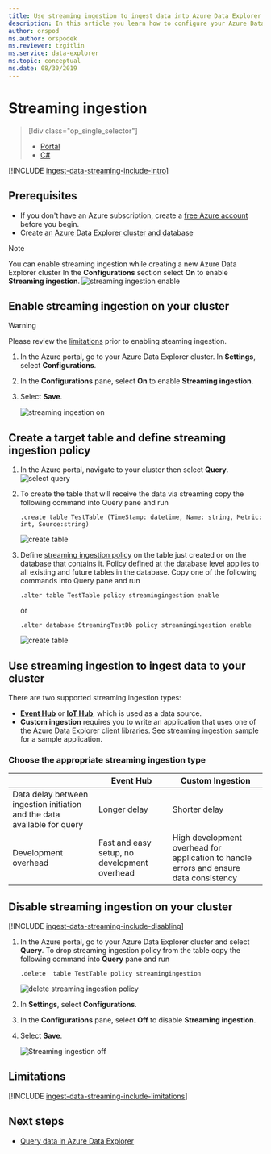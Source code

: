 ```yaml
---
title: Use streaming ingestion to ingest data into Azure Data Explorer
description: In this article you learn how to configure your Azure Data Explorer cluster using Azure Portal and start loading data with streaming ingestion.
author: orspod
ms.author: orspodek
ms.reviewer: tzgitlin
ms.service: data-explorer
ms.topic: conceptual
ms.date: 08/30/2019
---
```


# Streaming ingestion

> [!div class="op_single_selector"]
> * [Portal](ingest-data-streaming.md)
> * [C#](streaming-ingestion-setup-csharp.md)

[!INCLUDE [ingest-data-streaming-include-intro](includes/ingest-data-streaming-include-intro.md)]

## Prerequisites

* If you don't have an Azure subscription, create a [free Azure account](https://azure.microsoft.com/free/) before you begin.
* Create [an Azure Data Explorer cluster and database](create-cluster-database-portal.md)
> [!NOTE]
You can enable streaming ingestion while creating a new Azure Data Explorer cluster
In the **Configurations** section select **On** to enable **Streaming ingestion**.
![streaming ingestion enable](media/ingest-data-streaming/cluster-creation-enable-streaming.png)

## Enable streaming ingestion on your cluster

> [!WARNING]
> Please review the [limitations](#limitations) prior to enabling steaming ingestion.

1. In the Azure portal, go to your Azure Data Explorer cluster. In **Settings**, select **Configurations**. 
1. In the **Configurations** pane, select **On** to enable **Streaming ingestion**.
1. Select **Save**.
 
    ![streaming ingestion on](media/ingest-data-streaming/streaming-ingestion-on.png)

## Create a target table and define streaming ingestion policy

1. In the Azure portal, navigate to your cluster then select **Query**.
![select query](media/ingest-data-streaming/cluster-select-query-tab.png) 

1. To create the table that will receive the data via streaming copy the following command into Query pane and run
    ```Kusto
    .create table TestTable (TimeStamp: datetime, Name: string, Metric: int, Source:string)
    ```
    ![create table](media/ingest-data-streaming/create-table.png) 

1. Define [streaming ingestion policy](kusto/management/streamingingestionpolicy.md) on the table just created or on the database that contains it. Policy defined at the database level applies to all existing and future tables in the database. Copy one of the following commands into Query pane and run
    ```kusto
    .alter table TestTable policy streamingingestion enable
    ```
    or
    ```kusto
    .alter database StreamingTestDb policy streamingingestion enable
    ```
    ![create table](media/ingest-data-streaming/define-streamingingestion-policy.png) 


## Use streaming ingestion to ingest data to your cluster

There are two supported streaming ingestion types:

* [**Event Hub**](ingest-data-event-hub.md) or [**IoT Hub**](ingest-data-iot-hub.md), which is used as a data source.
* **Custom ingestion** requires you to write an application that uses one of the Azure Data Explorer [client libraries](kusto/api/client-libraries.md). See [streaming ingestion sample](https://github.com/Azure/azure-kusto-samples-dotnet/tree/master/client/StreamingIngestionSample) for a sample application.

### Choose the appropriate streaming ingestion type

|   |Event Hub  |Custom Ingestion  |
|---------|---------|---------|
|Data delay between ingestion initiation and the data available for query   |    Longer delay     |   Shorter delay      |
|Development overhead    |   Fast and easy setup, no development overhead    |   High development overhead for application to handle errors and ensure data consistency     |

## Disable streaming ingestion on your cluster

[!INCLUDE [ingest-data-streaming-include-disabling](includes/ingest-data-streaming-include-disabling.md)]
1. In the Azure portal, go to your Azure Data Explorer cluster and select **Query**.
To drop streaming ingestion policy from the table copy the following command into **Query** pane and run
    ```Kusto
    .delete  table TestTable policy streamingingestion 
    ```
    ![delete streaming ingestion policy](media/ingest-data-streaming/delete-streamingingestion-policy.png)

1. In **Settings**, select **Configurations**.
1. In the **Configurations** pane, select **Off** to disable **Streaming ingestion**.
1. Select **Save**.

    ![Streaming ingestion off](media/ingest-data-streaming/streaming-ingestion-off.png)

## Limitations

[!INCLUDE [ingest-data-streaming-include-limitations](includes/ingest-data-streaming-include-limitations.md)]

## Next steps

* [Query data in Azure Data Explorer](web-query-data.md)
